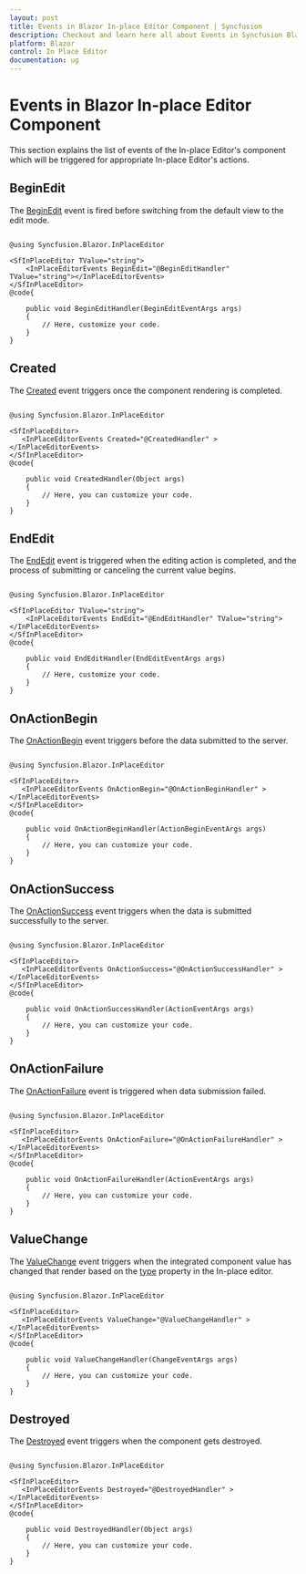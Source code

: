 ```yaml
---
layout: post
title: Events in Blazor In-place Editor Component | Syncfusion
description: Checkout and learn here all about Events in Syncfusion Blazor In-place Editor component and much more.
platform: Blazor
control: In Place Editor 
documentation: ug
---
```


# Events in Blazor In-place Editor Component

This section explains the list of events of the In-place Editor's component which will be triggered for appropriate In-place Editor's actions.

## BeginEdit

The [BeginEdit](https://help.syncfusion.com/cr/blazor/Syncfusion.Blazor.InPlaceEditor.InPlaceEditorEvents-1.html#Syncfusion_Blazor_InPlaceEditor_InPlaceEditorEvents_1_BeginEdit) event is fired before switching from the default view to the edit mode.


```cshtml

@using Syncfusion.Blazor.InPlaceEditor

<SfInPlaceEditor TValue="string">
    <InPlaceEditorEvents BeginEdit="@BeginEditHandler" TValue="string"></InPlaceEditorEvents>
</SfInPlaceEditor>
@code{

    public void BeginEditHandler(BeginEditEventArgs args)
    {
        // Here, customize your code.
    }
}

```

## Created

The [Created](https://help.syncfusion.com/cr/blazor/Syncfusion.Blazor.InPlaceEditor.InPlaceEditorEvents-1.html#Syncfusion_Blazor_InPlaceEditor_InPlaceEditorEvents_1_Created) event triggers once the component rendering is completed.

```cshtml

@using Syncfusion.Blazor.InPlaceEditor

<SfInPlaceEditor>
   <InPlaceEditorEvents Created="@CreatedHandler" ></InPlaceEditorEvents>
</SfInPlaceEditor>
@code{

    public void CreatedHandler(Object args)
    {
        // Here, you can customize your code.
    }
}

```

## EndEdit

The [EndEdit](https://help.syncfusion.com/cr/blazor/Syncfusion.Blazor.InPlaceEditor.InPlaceEditorEvents-1.html#Syncfusion_Blazor_InPlaceEditor_InPlaceEditorEvents_1_EndEdit) event is triggered when the editing action is completed, and the process of submitting or canceling the current value begins.

```cshtml

@using Syncfusion.Blazor.InPlaceEditor

<SfInPlaceEditor TValue="string">
    <InPlaceEditorEvents EndEdit="@EndEditHandler" TValue="string"></InPlaceEditorEvents>
</SfInPlaceEditor>
@code{

    public void EndEditHandler(EndEditEventArgs args)
    {
        // Here, customize your code.
    }
}

```


## OnActionBegin

The [OnActionBegin](https://help.syncfusion.com/cr/blazor/Syncfusion.Blazor.InPlaceEditor.InPlaceEditorEvents-1.html#Syncfusion_Blazor_InPlaceEditor_InPlaceEditorEvents_1_OnActionBegin) event triggers before the data submitted to the server.

```cshtml

@using Syncfusion.Blazor.InPlaceEditor

<SfInPlaceEditor>
   <InPlaceEditorEvents OnActionBegin="@OnActionBeginHandler" ></InPlaceEditorEvents>
</SfInPlaceEditor>
@code{

    public void OnActionBeginHandler(ActionBeginEventArgs args)
    {
        // Here, you can customize your code.
    }
}

```

## OnActionSuccess

The [OnActionSuccess](https://help.syncfusion.com/cr/blazor/Syncfusion.Blazor.InPlaceEditor.InPlaceEditorEvents-1.html#Syncfusion_Blazor_InPlaceEditor_InPlaceEditorEvents_1_OnActionSuccess) event triggers when the data is submitted successfully to the server.

```cshtml

@using Syncfusion.Blazor.InPlaceEditor

<SfInPlaceEditor>
   <InPlaceEditorEvents OnActionSuccess="@OnActionSuccessHandler" ></InPlaceEditorEvents>
</SfInPlaceEditor>
@code{

    public void OnActionSuccessHandler(ActionEventArgs args)
    {
        // Here, you can customize your code.
    }
}

```

## OnActionFailure

The [OnActionFailure](https://help.syncfusion.com/cr/blazor/Syncfusion.Blazor.InPlaceEditor.InPlaceEditorEvents-1.html#Syncfusion_Blazor_InPlaceEditor_InPlaceEditorEvents_1_OnActionFailure) event is triggered when data submission failed.

```cshtml

@using Syncfusion.Blazor.InPlaceEditor

<SfInPlaceEditor>
   <InPlaceEditorEvents OnActionFailure="@OnActionFailureHandler" ></InPlaceEditorEvents>
</SfInPlaceEditor>
@code{

    public void OnActionFailureHandler(ActionEventArgs args)
    {
        // Here, you can customize your code.
    }
}

```

## ValueChange

The [ValueChange](https://help.syncfusion.com/cr/blazor/Syncfusion.Blazor.InPlaceEditor.InPlaceEditorEvents-1.html#Syncfusion_Blazor_InPlaceEditor_InPlaceEditorEvents_1_ValueChange) event triggers when the integrated component value has changed that render based on the [type](https://help.syncfusion.com/cr/blazor/Syncfusion.Blazor.InPlaceEditor.SfInPlaceEditor-1.html#Syncfusion_Blazor_InPlaceEditor_SfInPlaceEditor_1_Type) property in the In-place editor.

```cshtml

@using Syncfusion.Blazor.InPlaceEditor

<SfInPlaceEditor>
   <InPlaceEditorEvents ValueChange="@ValueChangeHandler" ></InPlaceEditorEvents>
</SfInPlaceEditor>
@code{

    public void ValueChangeHandler(ChangeEventArgs args)
    {
        // Here, you can customize your code.
    }
}

```

## Destroyed

The [Destroyed](https://help.syncfusion.com/cr/blazor/Syncfusion.Blazor.InPlaceEditor.InPlaceEditorEvents-1.html#Syncfusion_Blazor_InPlaceEditor_InPlaceEditorEvents_1_Destroyed) event triggers when the component gets destroyed.

```cshtml

@using Syncfusion.Blazor.InPlaceEditor

<SfInPlaceEditor>
   <InPlaceEditorEvents Destroyed="@DestroyedHandler" ></InPlaceEditorEvents>
</SfInPlaceEditor>
@code{

    public void DestroyedHandler(Object args)
    {
        // Here, you can customize your code.
    }
}

```
